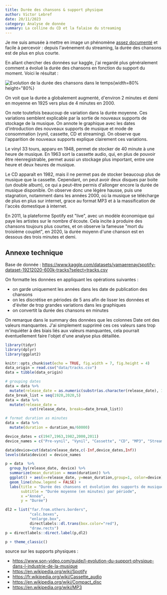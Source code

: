 ```yaml
---
title: Durée des chansons & support physique
author: Victor Lebref
date: 20/11/2023
category: Analyse de donnée
summary: La colline du CD et la falaise du streaming
---
```


Je me suis amusée à mettre en image un phénomène [assez documenté](https://www.washingtonpost.com/entertainment/interactive/2024/shorter-songs-again/) et facile à percevoir : depuis l'avènement du streaming, la durée des chansons est de plus en plus courte. 

En allant chercher des données sur kaggle, j'ai regardé plus généralement comment a évolué la durée des chansons en fonction du support du moment. Voici le résultat :

![Evolution de la durée des chansons dans le temps]({attach}media/g130.png){width=80% height="80%}

On voit que la durée a globalement augmenté, d'environ 2 minutes et demi en moyenne en 1925 vers plus de 4 minutes en 2000.

On note toutefois beaucoup de variation dans la durée moyenne. Ces variations semblent explicable par la sortie de nouveaux supports de stockage de la musique. On annote le graphique avec les dates d'introduction des nouveaux supports de musique et mode de consommation (vynil, cassette, CD et streaming). On observe que l'apparition de nouveaux supports explique clairement ces variations. 

Le vinyl 33 tours, apparu en 1948, permet de stocker de 40 minute à une heure de musique. 
En 1963 sort la cassette audio, qui, en plus de pouvoir être réenregistrable, permet aussi un stockage plus important, entre une heure et deux heures de musique. 

Le CD apparaît en 1982, mais il ne permet pas de stocker beaucoup plus de musique que la cassette. Cependant, on peut avoir deux disques par boite (un double album), ce qui a peut-être permis d'allonger encore la durée de musique disponible. On observe donc une légère hausse, puis une stagnation, notamment dans les années 2000, où la musique se télécharge de plus en plus sur internet, grace au format MP3 et à la massification de l'accès domestique à internet. 

En 2011, la plateforme Spotify est "live", avec un modèle économique qui paye les artistes sur le nombre d'écoute. Cela incite à produire des chansons toujours plus courtes, et on observe la fameuse "mort du troisième couplet", en 2020, la durée moyenn d'une chanson est en dessous des trois minutes et demi.

## Annexe technique

Base de donnée :
<https://www.kaggle.com/datasets/yamaerenay/spotify-dataset-19212020-600k-tracks?select=tracks.csv>

On formatte les données en appliquant les opérations suivantes :

-   on garde uniquement les années dans les date de publication des     chansons
-   on les discrétise en périodes de 5 ans afin de lisser les données et     d'éviter de trop grandes variations dans les graphiques
-   on convertit la durée des chansons en minutes

On remarque dans le summary des données que les colonnes Date ont des valeurs manquantes. J'ai simplement supprimé ces ces valeurs sans trop m'inquiéter à des biais liés aux valeurs manquantes, cela pourrait éventuellement faire l'objet d'une analyse plus détaillée.

``` r
library(tidyr)
library(dplyr)
library(ggplot2)

knitr::opts_chunk$set(echo = TRUE, fig.width = 7, fig.height = 4)
data_origin = read.csv("data/tracks.csv")
data = tibble(data_origin)

# grouping dates
data = data %>% 
  mutate(release_date = as.numeric(substr(as.character(release_date), 1, 4)))
date_break_list = seq(1920,2020,5)
data = data %>%
  mutate(release_date =
           cut(release_date, breaks=date_break_list))

# format duration as minutes
data = data %>% 
  mutate(duration = duration_ms/60000)

device_dates = c(1947,1963,1982,2000,2011)
device_names = c("Pre-vynil", "Vynil", "Cassette", "CD", "MP3", "Streaming")

data$device=cut(data$release_date,c(-Inf,device_dates,Inf))
levels(data$device) = device_names

p = data  %>% 
  group_by(release_date, device) %>% 
  summarize(mean_duration = mean(duration)) %>% 
  ggplot() + aes(x=release_date, y=mean_duration,group=1, color=device) +
  geom_line(show.legend = FALSE) +
  labs(title = "Durée des chansons et évolution des supports de musique",
       subtitle = "Durée moyenne (en minutes) par période",
       x ="Année",
       y = "Durée") 

dl2 = list("far.from.others.borders",
           "calc.boxes", 
           "enlarge.box",
           directlabels::dl.trans(box.color="red"),
           "draw.rects")
p = directlabels::direct.label(p,dl2)

p + theme_classic()
```

source sur les supports physiques :

-   <https://www.son-video.com/guide/l-evolution-du-support-physique-dans-l-industrie-de-la-musique>
-   <https://en.wikipedia.org/wiki/Spotify>
-   <https://fr.wikipedia.org/wiki/Cassette_audio>
-   <https://en.wikipedia.org/wiki/Compact_disc>
-   <https://en.wikipedia.org/wiki/MP3>

